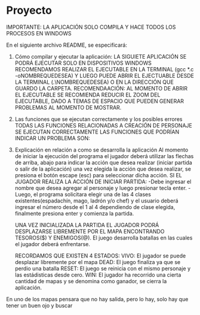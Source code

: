 # Proyecto
IMPORTANTE: LA APLICACIÓN SOLO COMPILA Y HACE TODOS LOS PROCESOS EN WINDOWS

En el siguiente archivo README, se especificará: 

1. Cómo compilar y ejecutar la aplicación:
LA SIGUIETE APLICACIÓN SE PODRÁ EJECUTAR SOLO EN DISPOSITIVOS WINDOWS
RECOMENDAMOS REALIZAR EL EJECUTABLE EN LA TERMINAL (gcc *.c -oNOMBREQUEDESEA)
Y LUEGO PUEDE ABRIR EL EJECTUABLE DESDE LA TERMINAL (.\\NOMBREQUEDESEA) O EN LA DIRECCIÓN QUE GUARDO LA CARPETA. 
RECOMENDAACIÓN: AL MOMENTO DE ABRIR EL EJECUTABLE SE RECOMIENDA REDUCIR EL ZOOM DEL EJECUTABLE, DADO A TEMAS DE ESPACIO QUE PUEDEN GENERAR PROBLEMAS AL MOMENTO DE MOSTRAR.

   
2. Las funciones que se ejecutan correctamente y los posibles errores
   TODAS LAS FUNCIONES RELACIONADAS A CREACIÓN DE PERSONAJE SE EJECUTAN CORRECTAMENTE
   LAS FUNCIONES QUE PODRÍAN INDICAR UN PROBLEMA SON:
   

  
   
3. Explicación en relación a como se desarrolla la aplicación
   Al momento de iniciar la ejecución del programa el jugador deberá utilizar las flechas de arriba, abajo para indicar la acción que desea realizar (iniciar partida o salir de la aplicación) una vez elegida la acción que desea realizar, se presiona el botón escape (esc) para seleccionar dicha acción.
   SI EL JUGADOR REALIZA LA ACCIÓN DE INICIAR PARTIDA:
   -Debe ingresar el nombre que desea agregar al personaje y luego presionar tecla enter.
   -Luego, el programa solicitara elegir una de las 4 clases existentes(espadachín, mago, ladrón y/o chef) y el usuario deberá ingresar el número desde el 1 al 4 dependiendo de clase elegida, finalmente presiona enter y comienza la partida.

   UNA VEZ INICIALIZADA LA PARTIDA EL JUGADOR PODRÁ DESPLAZARSE LIBREMENTE POR EL MAPA ENCONTRANDO TESOROS($) Y ENEMIGOS(@).
   El juego desarrolla batallas en las cuales el jugador deberá enfrentarse.

   RECORDAMOS QUE EXISTEN 4 ESTADOS:
   VIVO: El jugador se puede desplazar libremente por el mapa
   DEAD: El juego finaliza ya que se perdio una batalla
   RESET: El juego se reinicia con el mismo personaje y las estádisticas desde cero. 
   WIN: El jugador ha recorrido una cierta cantidad de mapas y se denomina como ganador, se cierra la aplicación. 
   
   


En uno de los mapas pensara que no hay salida, pero lo hay, solo hay que tener un buen ojo y buscar